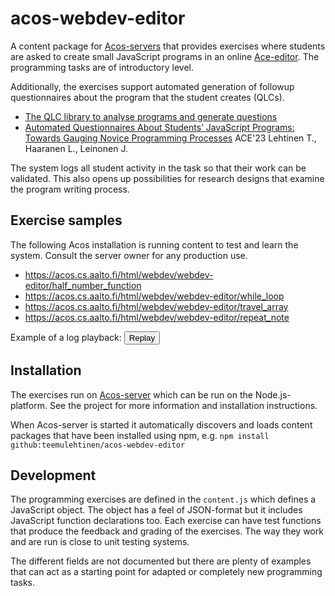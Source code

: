 # acos-webdev-editor

A content package for [Acos-servers](https://github.com/acos-server/acos-server)
that provides exercises where students are asked to create small JavaScript
programs in an online [Ace-editor](https://ace.c9.io/). The programming tasks
are of introductory level.

Additionally, the exercises support automated generation of followup
questionnaires about the program that the student creates (QLCs).
* [The QLC library to analyse programs and generate questions](https://github.com/teemulehtinen/qlcjs)
* [Automated Questionnaires About Students’ JavaScript Programs: Towards Gauging Novice Programming Processes](https://doi.org/10.1145/3576123.3576129) ACE'23 Lehtinen T., Haaranen L., Leinonen J.

The system logs all student activity in the task so that their work can be
validated. This also opens up possibilities for research designs that examine
the program writing process.

## Exercise samples

The following Acos installation is running content to test and learn the
system. Consult the server owner for any production use.
* https://acos.cs.aalto.fi/html/webdev/webdev-editor/half_number_function
* https://acos.cs.aalto.fi/html/webdev/webdev-editor/while_loop
* https://acos.cs.aalto.fi/html/webdev/webdev-editor/travel_array
* https://acos.cs.aalto.fi/html/webdev/webdev-editor/repeat_note

<form method="post" action="https://acos.cs.aalto.fi/html/webdev/webdev-editor/replay" target="_blank">
<input type="hidden" name="key" value="while_loop">
<input type="hidden" name="pseudouid" value="1">
<input type="hidden" name="log" value="%5B%7B%22type%22%3A%20%22mouseClick%22%2C%20%22x%22%3A%20165%2C%20%22y%22%3A%2090%2C%20%22target%22%3A%20%22div%22%2C%20%22time%22%3A%200%2C%20%22start_session%22%3A%200%7D%2C%20%7B%22type%22%3A%20%22editor-change%22%2C%20%22start%22%3A%20%7B%22row%22%3A%200%2C%20%22column%22%3A%200%7D%2C%20%22end%22%3A%20%7B%22row%22%3A%200%2C%20%22column%22%3A%201%7D%2C%20%22lines%22%3A%20%5B%22l%22%5D%2C%20%22action%22%3A%20%22insert%22%2C%20%22time%22%3A%2028564%7D%2C%20%7B%22type%22%3A%20%22editor-change%22%2C%20%22start%22%3A%20%7B%22row%22%3A%200%2C%20%22column%22%3A%201%7D%2C%20%22end%22%3A%20%7B%22row%22%3A%200%2C%20%22column%22%3A%202%7D%2C%20%22lines%22%3A%20%5B%22e%22%5D%2C%20%22action%22%3A%20%22insert%22%2C%20%22time%22%3A%2028624%7D%2C%20%7B%22type%22%3A%20%22editor-change%22%2C%20%22start%22%3A%20%7B%22row%22%3A%200%2C%20%22column%22%3A%202%7D%2C%20%22end%22%3A%20%7B%22row%22%3A%200%2C%20%22column%22%3A%203%7D%2C%20%22lines%22%3A%20%5B%22t%22%5D%2C%20%22action%22%3A%20%22insert%22%2C%20%22time%22%3A%2028684%7D%2C%20%7B%22type%22%3A%20%22editor-change%22%2C%20%22start%22%3A%20%7B%22row%22%3A%200%2C%20%22column%22%3A%203%7D%2C%20%22end%22%3A%20%7B%22row%22%3A%200%2C%20%22column%22%3A%204%7D%2C%20%22lines%22%3A%20%5B%22%20%22%5D%2C%20%22action%22%3A%20%22insert%22%2C%20%22time%22%3A%2028773%7D%2C%20%7B%22type%22%3A%20%22editor-change%22%2C%20%22start%22%3A%20%7B%22row%22%3A%200%2C%20%22column%22%3A%204%7D%2C%20%22end%22%3A%20%7B%22row%22%3A%200%2C%20%22column%22%3A%205%7D%2C%20%22lines%22%3A%20%5B%22s%22%5D%2C%20%22action%22%3A%20%22insert%22%2C%20%22time%22%3A%2028939%7D%2C%20%7B%22type%22%3A%20%22editor-change%22%2C%20%22start%22%3A%20%7B%22row%22%3A%200%2C%20%22column%22%3A%205%7D%2C%20%22end%22%3A%20%7B%22row%22%3A%200%2C%20%22column%22%3A%206%7D%2C%20%22lines%22%3A%20%5B%22t%22%5D%2C%20%22action%22%3A%20%22insert%22%2C%20%22time%22%3A%2029028%7D%2C%20%7B%22type%22%3A%20%22editor-change%22%2C%20%22start%22%3A%20%7B%22row%22%3A%200%2C%20%22column%22%3A%206%7D%2C%20%22end%22%3A%20%7B%22row%22%3A%200%2C%20%22column%22%3A%207%7D%2C%20%22lines%22%3A%20%5B%22e%22%5D%2C%20%22action%22%3A%20%22insert%22%2C%20%22time%22%3A%2029118%7D%2C%20%7B%22type%22%3A%20%22editor-change%22%2C%20%22start%22%3A%20%7B%22row%22%3A%200%2C%20%22column%22%3A%207%7D%2C%20%22end%22%3A%20%7B%22row%22%3A%200%2C%20%22column%22%3A%208%7D%2C%20%22lines%22%3A%20%5B%22p%22%5D%2C%20%22action%22%3A%20%22insert%22%2C%20%22time%22%3A%2029223%7D%2C%20%7B%22type%22%3A%20%22editor-change%22%2C%20%22start%22%3A%20%7B%22row%22%3A%200%2C%20%22column%22%3A%208%7D%2C%20%22end%22%3A%20%7B%22row%22%3A%200%2C%20%22column%22%3A%209%7D%2C%20%22lines%22%3A%20%5B%22p%22%5D%2C%20%22action%22%3A%20%22insert%22%2C%20%22time%22%3A%2029328%7D%2C%20%7B%22type%22%3A%20%22editor-change%22%2C%20%22start%22%3A%20%7B%22row%22%3A%200%2C%20%22column%22%3A%209%7D%2C%20%22end%22%3A%20%7B%22row%22%3A%200%2C%20%22column%22%3A%2010%7D%2C%20%22lines%22%3A%20%5B%22e%22%5D%2C%20%22action%22%3A%20%22insert%22%2C%20%22time%22%3A%2029419%7D%2C%20%7B%22type%22%3A%20%22editor-change%22%2C%20%22start%22%3A%20%7B%22row%22%3A%200%2C%20%22column%22%3A%2010%7D%2C%20%22end%22%3A%20%7B%22row%22%3A%200%2C%20%22column%22%3A%2011%7D%2C%20%22lines%22%3A%20%5B%22r%22%5D%2C%20%22action%22%3A%20%22insert%22%2C%20%22time%22%3A%2029479%7D%2C%20%7B%22type%22%3A%20%22editor-change%22%2C%20%22start%22%3A%20%7B%22row%22%3A%200%2C%20%22column%22%3A%2011%7D%2C%20%22end%22%3A%20%7B%22row%22%3A%200%2C%20%22column%22%3A%2012%7D%2C%20%22lines%22%3A%20%5B%22%20%22%5D%2C%20%22action%22%3A%20%22insert%22%2C%20%22time%22%3A%2029583%7D%2C%20%7B%22type%22%3A%20%22editor-change%22%2C%20%22start%22%3A%20%7B%22row%22%3A%200%2C%20%22column%22%3A%2012%7D%2C%20%22end%22%3A%20%7B%22row%22%3A%200%2C%20%22column%22%3A%2013%7D%2C%20%22lines%22%3A%20%5B%22%3D%22%5D%2C%20%22action%22%3A%20%22insert%22%2C%20%22time%22%3A%2029705%7D%2C%20%7B%22type%22%3A%20%22editor-change%22%2C%20%22start%22%3A%20%7B%22row%22%3A%200%2C%20%22column%22%3A%2013%7D%2C%20%22end%22%3A%20%7B%22row%22%3A%200%2C%20%22column%22%3A%2014%7D%2C%20%22lines%22%3A%20%5B%22%20%22%5D%2C%20%22action%22%3A%20%22insert%22%2C%20%22time%22%3A%2029778%7D%2C%20%7B%22type%22%3A%20%22editor-change%22%2C%20%22start%22%3A%20%7B%22row%22%3A%200%2C%20%22column%22%3A%2014%7D%2C%20%22end%22%3A%20%7B%22row%22%3A%200%2C%20%22column%22%3A%2015%7D%2C%20%22lines%22%3A%20%5B%220%22%5D%2C%20%22action%22%3A%20%22insert%22%2C%20%22time%22%3A%2031248%7D%2C%20%7B%22type%22%3A%20%22editor-change%22%2C%20%22start%22%3A%20%7B%22row%22%3A%200%2C%20%22column%22%3A%2015%7D%2C%20%22end%22%3A%20%7B%22row%22%3A%200%2C%20%22column%22%3A%2016%7D%2C%20%22lines%22%3A%20%5B%22%3B%22%5D%2C%20%22action%22%3A%20%22insert%22%2C%20%22time%22%3A%2031998%7D%2C%20%7B%22type%22%3A%20%22editor-change%22%2C%20%22start%22%3A%20%7B%22row%22%3A%200%2C%20%22column%22%3A%2016%7D%2C%20%22end%22%3A%20%7B%22row%22%3A%201%2C%20%22column%22%3A%200%7D%2C%20%22lines%22%3A%20%5B%22%22%2C%20%22%22%5D%2C%20%22action%22%3A%20%22insert%22%2C%20%22time%22%3A%2032765%7D%2C%20%7B%22type%22%3A%20%22editor-change%22%2C%20%22start%22%3A%20%7B%22row%22%3A%201%2C%20%22column%22%3A%200%7D%2C%20%22end%22%3A%20%7B%22row%22%3A%202%2C%20%22column%22%3A%200%7D%2C%20%22lines%22%3A%20%5B%22%22%2C%20%22%22%5D%2C%20%22action%22%3A%20%22insert%22%2C%20%22time%22%3A%2032884%7D%2C%20%7B%22type%22%3A%20%22editor-change%22%2C%20%22start%22%3A%20%7B%22row%22%3A%202%2C%20%22column%22%3A%200%7D%2C%20%22end%22%3A%20%7B%22row%22%3A%202%2C%20%22column%22%3A%201%7D%2C%20%22lines%22%3A%20%5B%22w%22%5D%2C%20%22action%22%3A%20%22insert%22%2C%20%22time%22%3A%2034114%7D%2C%20%7B%22type%22%3A%20%22editor-change%22%2C%20%22start%22%3A%20%7B%22row%22%3A%202%2C%20%22column%22%3A%201%7D%2C%20%22end%22%3A%20%7B%22row%22%3A%202%2C%20%22column%22%3A%202%7D%2C%20%22lines%22%3A%20%5B%22h%22%5D%2C%20%22action%22%3A%20%22insert%22%2C%20%22time%22%3A%2034234%7D%2C%20%7B%22type%22%3A%20%22editor-change%22%2C%20%22start%22%3A%20%7B%22row%22%3A%202%2C%20%22column%22%3A%202%7D%2C%20%22end%22%3A%20%7B%22row%22%3A%202%2C%20%22column%22%3A%203%7D%2C%20%22lines%22%3A%20%5B%22i%22%5D%2C%20%22action%22%3A%20%22insert%22%2C%20%22time%22%3A%2034338%7D%2C%20%7B%22type%22%3A%20%22editor-change%22%2C%20%22start%22%3A%20%7B%22row%22%3A%202%2C%20%22column%22%3A%203%7D%2C%20%22end%22%3A%20%7B%22row%22%3A%202%2C%20%22column%22%3A%204%7D%2C%20%22lines%22%3A%20%5B%22l%22%5D%2C%20%22action%22%3A%20%22insert%22%2C%20%22time%22%3A%2034534%7D%2C%20%7B%22type%22%3A%20%22editor-change%22%2C%20%22start%22%3A%20%7B%22row%22%3A%202%2C%20%22column%22%3A%204%7D%2C%20%22end%22%3A%20%7B%22row%22%3A%202%2C%20%22column%22%3A%205%7D%2C%20%22lines%22%3A%20%5B%22e%22%5D%2C%20%22action%22%3A%20%22insert%22%2C%20%22time%22%3A%2034623%7D%2C%20%7B%22type%22%3A%20%22editor-change%22%2C%20%22start%22%3A%20%7B%22row%22%3A%202%2C%20%22column%22%3A%205%7D%2C%20%22end%22%3A%20%7B%22row%22%3A%202%2C%20%22column%22%3A%206%7D%2C%20%22lines%22%3A%20%5B%22%20%22%5D%2C%20%22action%22%3A%20%22insert%22%2C%20%22time%22%3A%2035283%7D%2C%20%7B%22type%22%3A%20%22editor-change%22%2C%20%22start%22%3A%20%7B%22row%22%3A%202%2C%20%22column%22%3A%206%7D%2C%20%22end%22%3A%20%7B%22row%22%3A%202%2C%20%22column%22%3A%208%7D%2C%20%22lines%22%3A%20%5B%22%28%29%22%5D%2C%20%22action%22%3A%20%22insert%22%2C%20%22time%22%3A%2035494%7D%2C%20%7B%22type%22%3A%20%22editor-change%22%2C%20%22start%22%3A%20%7B%22row%22%3A%202%2C%20%22column%22%3A%207%7D%2C%20%22end%22%3A%20%7B%22row%22%3A%202%2C%20%22column%22%3A%208%7D%2C%20%22lines%22%3A%20%5B%22s%22%5D%2C%20%22action%22%3A%20%22insert%22%2C%20%22time%22%3A%2036109%7D%2C%20%7B%22type%22%3A%20%22editor-change%22%2C%20%22start%22%3A%20%7B%22row%22%3A%202%2C%20%22column%22%3A%208%7D%2C%20%22end%22%3A%20%7B%22row%22%3A%202%2C%20%22column%22%3A%209%7D%2C%20%22lines%22%3A%20%5B%22t%22%5D%2C%20%22action%22%3A%20%22insert%22%2C%20%22time%22%3A%2036276%7D%2C%20%7B%22type%22%3A%20%22editor-change%22%2C%20%22start%22%3A%20%7B%22row%22%3A%202%2C%20%22column%22%3A%209%7D%2C%20%22end%22%3A%20%7B%22row%22%3A%202%2C%20%22column%22%3A%2010%7D%2C%20%22lines%22%3A%20%5B%22e%22%5D%2C%20%22action%22%3A%20%22insert%22%2C%20%22time%22%3A%2036348%7D%2C%20%7B%22type%22%3A%20%22editor-change%22%2C%20%22start%22%3A%20%7B%22row%22%3A%202%2C%20%22column%22%3A%2010%7D%2C%20%22end%22%3A%20%7B%22row%22%3A%202%2C%20%22column%22%3A%2011%7D%2C%20%22lines%22%3A%20%5B%22p%22%5D%2C%20%22action%22%3A%20%22insert%22%2C%20%22time%22%3A%2036425%7D%2C%20%7B%22type%22%3A%20%22editor-change%22%2C%20%22start%22%3A%20%7B%22row%22%3A%202%2C%20%22column%22%3A%2011%7D%2C%20%22end%22%3A%20%7B%22row%22%3A%202%2C%20%22column%22%3A%2012%7D%2C%20%22lines%22%3A%20%5B%22p%22%5D%2C%20%22action%22%3A%20%22insert%22%2C%20%22time%22%3A%2036530%7D%2C%20%7B%22type%22%3A%20%22editor-change%22%2C%20%22start%22%3A%20%7B%22row%22%3A%202%2C%20%22column%22%3A%2012%7D%2C%20%22end%22%3A%20%7B%22row%22%3A%202%2C%20%22column%22%3A%2013%7D%2C%20%22lines%22%3A%20%5B%22e%22%5D%2C%20%22action%22%3A%20%22insert%22%2C%20%22time%22%3A%2036634%7D%2C%20%7B%22type%22%3A%20%22editor-change%22%2C%20%22start%22%3A%20%7B%22row%22%3A%202%2C%20%22column%22%3A%2013%7D%2C%20%22end%22%3A%20%7B%22row%22%3A%202%2C%20%22column%22%3A%2014%7D%2C%20%22lines%22%3A%20%5B%22r%22%5D%2C%20%22action%22%3A%20%22insert%22%2C%20%22time%22%3A%2036648%7D%2C%20%7B%22type%22%3A%20%22editor-change%22%2C%20%22start%22%3A%20%7B%22row%22%3A%202%2C%20%22column%22%3A%2014%7D%2C%20%22end%22%3A%20%7B%22row%22%3A%202%2C%20%22column%22%3A%2015%7D%2C%20%22lines%22%3A%20%5B%22%20%22%5D%2C%20%22action%22%3A%20%22insert%22%2C%20%22time%22%3A%2037609%7D%2C%20%7B%22type%22%3A%20%22editor-change%22%2C%20%22start%22%3A%20%7B%22row%22%3A%202%2C%20%22column%22%3A%2015%7D%2C%20%22end%22%3A%20%7B%22row%22%3A%202%2C%20%22column%22%3A%2016%7D%2C%20%22lines%22%3A%20%5B%22%3C%22%5D%2C%20%22action%22%3A%20%22insert%22%2C%20%22time%22%3A%2038358%7D%2C%20%7B%22type%22%3A%20%22mouseClick%22%2C%20%22x%22%3A%20213%2C%20%22y%22%3A%2054%2C%20%22target%22%3A%20%22div%22%2C%20%22time%22%3A%2045617%7D%2C%20%7B%22type%22%3A%20%22editor-change%22%2C%20%22start%22%3A%20%7B%22row%22%3A%200%2C%20%22column%22%3A%2014%7D%2C%20%22end%22%3A%20%7B%22row%22%3A%200%2C%20%22column%22%3A%2015%7D%2C%20%22lines%22%3A%20%5B%220%22%5D%2C%20%22action%22%3A%20%22remove%22%2C%20%22time%22%3A%2046144%7D%2C%20%7B%22type%22%3A%20%22editor-change%22%2C%20%22start%22%3A%20%7B%22row%22%3A%200%2C%20%22column%22%3A%2014%7D%2C%20%22end%22%3A%20%7B%22row%22%3A%200%2C%20%22column%22%3A%2015%7D%2C%20%22lines%22%3A%20%5B%225%22%5D%2C%20%22action%22%3A%20%22insert%22%2C%20%22time%22%3A%2046219%7D%2C%20%7B%22type%22%3A%20%22mouseClick%22%2C%20%22x%22%3A%20227%2C%20%22y%22%3A%20102%2C%20%22target%22%3A%20%22div%22%2C%20%22time%22%3A%2047672%7D%2C%20%7B%22type%22%3A%20%22editor-change%22%2C%20%22start%22%3A%20%7B%22row%22%3A%202%2C%20%22column%22%3A%2015%7D%2C%20%22end%22%3A%20%7B%22row%22%3A%202%2C%20%22column%22%3A%2016%7D%2C%20%22lines%22%3A%20%5B%22%3C%22%5D%2C%20%22action%22%3A%20%22remove%22%2C%20%22time%22%3A%2048333%7D%2C%20%7B%22type%22%3A%20%22editor-change%22%2C%20%22start%22%3A%20%7B%22row%22%3A%202%2C%20%22column%22%3A%2015%7D%2C%20%22end%22%3A%20%7B%22row%22%3A%202%2C%20%22column%22%3A%2016%7D%2C%20%22lines%22%3A%20%5B%22%3E%22%5D%2C%20%22action%22%3A%20%22insert%22%2C%20%22time%22%3A%2048724%7D%2C%20%7B%22type%22%3A%20%22editor-change%22%2C%20%22start%22%3A%20%7B%22row%22%3A%202%2C%20%22column%22%3A%2016%7D%2C%20%22end%22%3A%20%7B%22row%22%3A%202%2C%20%22column%22%3A%2017%7D%2C%20%22lines%22%3A%20%5B%22%3D%22%5D%2C%20%22action%22%3A%20%22insert%22%2C%20%22time%22%3A%2051243%7D%2C%20%7B%22type%22%3A%20%22editor-change%22%2C%20%22start%22%3A%20%7B%22row%22%3A%202%2C%20%22column%22%3A%2017%7D%2C%20%22end%22%3A%20%7B%22row%22%3A%202%2C%20%22column%22%3A%2018%7D%2C%20%22lines%22%3A%20%5B%22%20%22%5D%2C%20%22action%22%3A%20%22insert%22%2C%20%22time%22%3A%2056853%7D%2C%20%7B%22type%22%3A%20%22editor-change%22%2C%20%22start%22%3A%20%7B%22row%22%3A%202%2C%20%22column%22%3A%2018%7D%2C%20%22end%22%3A%20%7B%22row%22%3A%202%2C%20%22column%22%3A%2019%7D%2C%20%22lines%22%3A%20%5B%220%22%5D%2C%20%22action%22%3A%20%22insert%22%2C%20%22time%22%3A%2057439%7D%2C%20%7B%22type%22%3A%20%22editor-change%22%2C%20%22start%22%3A%20%7B%22row%22%3A%202%2C%20%22column%22%3A%2020%7D%2C%20%22end%22%3A%20%7B%22row%22%3A%203%2C%20%22column%22%3A%200%7D%2C%20%22lines%22%3A%20%5B%22%22%2C%20%22%22%5D%2C%20%22action%22%3A%20%22insert%22%2C%20%22time%22%3A%2065508%7D%2C%20%7B%22type%22%3A%20%22editor-change%22%2C%20%22start%22%3A%20%7B%22row%22%3A%203%2C%20%22column%22%3A%200%7D%2C%20%22end%22%3A%20%7B%22row%22%3A%203%2C%20%22column%22%3A%201%7D%2C%20%22lines%22%3A%20%5B%22%7B%22%5D%2C%20%22action%22%3A%20%22insert%22%2C%20%22time%22%3A%2065988%7D%2C%20%7B%22type%22%3A%20%22editor-change%22%2C%20%22start%22%3A%20%7B%22row%22%3A%203%2C%20%22column%22%3A%200%7D%2C%20%22end%22%3A%20%7B%22row%22%3A%203%2C%20%22column%22%3A%201%7D%2C%20%22lines%22%3A%20%5B%22%7B%22%5D%2C%20%22action%22%3A%20%22remove%22%2C%20%22time%22%3A%2066846%7D%2C%20%7B%22type%22%3A%20%22editor-change%22%2C%20%22start%22%3A%20%7B%22row%22%3A%202%2C%20%22column%22%3A%2020%7D%2C%20%22end%22%3A%20%7B%22row%22%3A%203%2C%20%22column%22%3A%200%7D%2C%20%22lines%22%3A%20%5B%22%22%2C%20%22%22%5D%2C%20%22action%22%3A%20%22remove%22%2C%20%22time%22%3A%2069321%7D%2C%20%7B%22type%22%3A%20%22editor-change%22%2C%20%22start%22%3A%20%7B%22row%22%3A%202%2C%20%22column%22%3A%2020%7D%2C%20%22end%22%3A%20%7B%22row%22%3A%202%2C%20%22column%22%3A%2021%7D%2C%20%22lines%22%3A%20%5B%22%20%22%5D%2C%20%22action%22%3A%20%22insert%22%2C%20%22time%22%3A%2069875%7D%2C%20%7B%22type%22%3A%20%22editor-change%22%2C%20%22start%22%3A%20%7B%22row%22%3A%202%2C%20%22column%22%3A%2021%7D%2C%20%22end%22%3A%20%7B%22row%22%3A%202%2C%20%22column%22%3A%2022%7D%2C%20%22lines%22%3A%20%5B%22%7B%22%5D%2C%20%22action%22%3A%20%22insert%22%2C%20%22time%22%3A%2070233%7D%2C%20%7B%22type%22%3A%20%22editor-change%22%2C%20%22start%22%3A%20%7B%22row%22%3A%202%2C%20%22column%22%3A%2022%7D%2C%20%22end%22%3A%20%7B%22row%22%3A%204%2C%20%22column%22%3A%201%7D%2C%20%22lines%22%3A%20%5B%22%22%2C%20%22%20%20%20%20%22%2C%20%22%7D%22%5D%2C%20%22action%22%3A%20%22insert%22%2C%20%22time%22%3A%2070458%7D%2C%20%7B%22type%22%3A%20%22editor-change%22%2C%20%22start%22%3A%20%7B%22row%22%3A%203%2C%20%22column%22%3A%204%7D%2C%20%22end%22%3A%20%7B%22row%22%3A%203%2C%20%22column%22%3A%205%7D%2C%20%22lines%22%3A%20%5B%22c%22%5D%2C%20%22action%22%3A%20%22insert%22%2C%20%22time%22%3A%2075918%7D%2C%20%7B%22type%22%3A%20%22editor-change%22%2C%20%22start%22%3A%20%7B%22row%22%3A%203%2C%20%22column%22%3A%205%7D%2C%20%22end%22%3A%20%7B%22row%22%3A%203%2C%20%22column%22%3A%206%7D%2C%20%22lines%22%3A%20%5B%22o%22%5D%2C%20%22action%22%3A%20%22insert%22%2C%20%22time%22%3A%2076053%7D%2C%20%7B%22type%22%3A%20%22editor-change%22%2C%20%22start%22%3A%20%7B%22row%22%3A%203%2C%20%22column%22%3A%206%7D%2C%20%22end%22%3A%20%7B%22row%22%3A%203%2C%20%22column%22%3A%207%7D%2C%20%22lines%22%3A%20%5B%22n%22%5D%2C%20%22action%22%3A%20%22insert%22%2C%20%22time%22%3A%2076128%7D%2C%20%7B%22type%22%3A%20%22editor-change%22%2C%20%22start%22%3A%20%7B%22row%22%3A%203%2C%20%22column%22%3A%207%7D%2C%20%22end%22%3A%20%7B%22row%22%3A%203%2C%20%22column%22%3A%208%7D%2C%20%22lines%22%3A%20%5B%22s%22%5D%2C%20%22action%22%3A%20%22insert%22%2C%20%22time%22%3A%2076278%7D%2C%20%7B%22type%22%3A%20%22editor-change%22%2C%20%22start%22%3A%20%7B%22row%22%3A%203%2C%20%22column%22%3A%208%7D%2C%20%22end%22%3A%20%7B%22row%22%3A%203%2C%20%22column%22%3A%209%7D%2C%20%22lines%22%3A%20%5B%22o%22%5D%2C%20%22action%22%3A%20%22insert%22%2C%20%22time%22%3A%2076353%7D%2C%20%7B%22type%22%3A%20%22editor-change%22%2C%20%22start%22%3A%20%7B%22row%22%3A%203%2C%20%22column%22%3A%209%7D%2C%20%22end%22%3A%20%7B%22row%22%3A%203%2C%20%22column%22%3A%2010%7D%2C%20%22lines%22%3A%20%5B%22l%22%5D%2C%20%22action%22%3A%20%22insert%22%2C%20%22time%22%3A%2076503%7D%2C%20%7B%22type%22%3A%20%22editor-change%22%2C%20%22start%22%3A%20%7B%22row%22%3A%203%2C%20%22column%22%3A%2010%7D%2C%20%22end%22%3A%20%7B%22row%22%3A%203%2C%20%22column%22%3A%2011%7D%2C%20%22lines%22%3A%20%5B%22e%22%5D%2C%20%22action%22%3A%20%22insert%22%2C%20%22time%22%3A%2076608%7D%2C%20%7B%22type%22%3A%20%22editor-change%22%2C%20%22start%22%3A%20%7B%22row%22%3A%203%2C%20%22column%22%3A%2011%7D%2C%20%22end%22%3A%20%7B%22row%22%3A%203%2C%20%22column%22%3A%2012%7D%2C%20%22lines%22%3A%20%5B%22.%22%5D%2C%20%22action%22%3A%20%22insert%22%2C%20%22time%22%3A%2077463%7D%2C%20%7B%22type%22%3A%20%22editor-change%22%2C%20%22start%22%3A%20%7B%22row%22%3A%203%2C%20%22column%22%3A%2012%7D%2C%20%22end%22%3A%20%7B%22row%22%3A%203%2C%20%22column%22%3A%2013%7D%2C%20%22lines%22%3A%20%5B%22l%22%5D%2C%20%22action%22%3A%20%22insert%22%2C%20%22time%22%3A%2077673%7D%2C%20%7B%22type%22%3A%20%22editor-change%22%2C%20%22start%22%3A%20%7B%22row%22%3A%203%2C%20%22column%22%3A%2013%7D%2C%20%22end%22%3A%20%7B%22row%22%3A%203%2C%20%22column%22%3A%2014%7D%2C%20%22lines%22%3A%20%5B%22o%22%5D%2C%20%22action%22%3A%20%22insert%22%2C%20%22time%22%3A%2077793%7D%2C%20%7B%22type%22%3A%20%22editor-change%22%2C%20%22start%22%3A%20%7B%22row%22%3A%203%2C%20%22column%22%3A%2014%7D%2C%20%22end%22%3A%20%7B%22row%22%3A%203%2C%20%22column%22%3A%2015%7D%2C%20%22lines%22%3A%20%5B%22g%22%5D%2C%20%22action%22%3A%20%22insert%22%2C%20%22time%22%3A%2077883%7D%2C%20%7B%22type%22%3A%20%22editor-change%22%2C%20%22start%22%3A%20%7B%22row%22%3A%203%2C%20%22column%22%3A%2015%7D%2C%20%22end%22%3A%20%7B%22row%22%3A%203%2C%20%22column%22%3A%2017%7D%2C%20%22lines%22%3A%20%5B%22%28%29%22%5D%2C%20%22action%22%3A%20%22insert%22%2C%20%22time%22%3A%2081303%7D%2C%20%7B%22type%22%3A%20%22editor-change%22%2C%20%22start%22%3A%20%7B%22row%22%3A%203%2C%20%22column%22%3A%2016%7D%2C%20%22end%22%3A%20%7B%22row%22%3A%203%2C%20%22column%22%3A%2017%7D%2C%20%22lines%22%3A%20%5B%22s%22%5D%2C%20%22action%22%3A%20%22insert%22%2C%20%22time%22%3A%2081813%7D%2C%20%7B%22type%22%3A%20%22editor-change%22%2C%20%22start%22%3A%20%7B%22row%22%3A%203%2C%20%22column%22%3A%2017%7D%2C%20%22end%22%3A%20%7B%22row%22%3A%203%2C%20%22column%22%3A%2018%7D%2C%20%22lines%22%3A%20%5B%22t%22%5D%2C%20%22action%22%3A%20%22insert%22%2C%20%22time%22%3A%2081978%7D%2C%20%7B%22type%22%3A%20%22editor-change%22%2C%20%22start%22%3A%20%7B%22row%22%3A%203%2C%20%22column%22%3A%2018%7D%2C%20%22end%22%3A%20%7B%22row%22%3A%203%2C%20%22column%22%3A%2019%7D%2C%20%22lines%22%3A%20%5B%22e%22%5D%2C%20%22action%22%3A%20%22insert%22%2C%20%22time%22%3A%2082068%7D%2C%20%7B%22type%22%3A%20%22editor-change%22%2C%20%22start%22%3A%20%7B%22row%22%3A%203%2C%20%22column%22%3A%2019%7D%2C%20%22end%22%3A%20%7B%22row%22%3A%203%2C%20%22column%22%3A%2020%7D%2C%20%22lines%22%3A%20%5B%22p%22%5D%2C%20%22action%22%3A%20%22insert%22%2C%20%22time%22%3A%2082158%7D%2C%20%7B%22type%22%3A%20%22editor-change%22%2C%20%22start%22%3A%20%7B%22row%22%3A%203%2C%20%22column%22%3A%2020%7D%2C%20%22end%22%3A%20%7B%22row%22%3A%203%2C%20%22column%22%3A%2021%7D%2C%20%22lines%22%3A%20%5B%22p%22%5D%2C%20%22action%22%3A%20%22insert%22%2C%20%22time%22%3A%2082278%7D%2C%20%7B%22type%22%3A%20%22editor-change%22%2C%20%22start%22%3A%20%7B%22row%22%3A%203%2C%20%22column%22%3A%2021%7D%2C%20%22end%22%3A%20%7B%22row%22%3A%203%2C%20%22column%22%3A%2022%7D%2C%20%22lines%22%3A%20%5B%22e%22%5D%2C%20%22action%22%3A%20%22insert%22%2C%20%22time%22%3A%2082368%7D%2C%20%7B%22type%22%3A%20%22editor-change%22%2C%20%22start%22%3A%20%7B%22row%22%3A%203%2C%20%22column%22%3A%2022%7D%2C%20%22end%22%3A%20%7B%22row%22%3A%203%2C%20%22column%22%3A%2023%7D%2C%20%22lines%22%3A%20%5B%22r%22%5D%2C%20%22action%22%3A%20%22insert%22%2C%20%22time%22%3A%2082428%7D%2C%20%7B%22type%22%3A%20%22editor-change%22%2C%20%22start%22%3A%20%7B%22row%22%3A%203%2C%20%22column%22%3A%2024%7D%2C%20%22end%22%3A%20%7B%22row%22%3A%203%2C%20%22column%22%3A%2025%7D%2C%20%22lines%22%3A%20%5B%22%3B%22%5D%2C%20%22action%22%3A%20%22insert%22%2C%20%22time%22%3A%2083553%7D%2C%20%7B%22type%22%3A%20%22editor-change%22%2C%20%22start%22%3A%20%7B%22row%22%3A%203%2C%20%22column%22%3A%2025%7D%2C%20%22end%22%3A%20%7B%22row%22%3A%204%2C%20%22column%22%3A%200%7D%2C%20%22lines%22%3A%20%5B%22%22%2C%20%22%22%5D%2C%20%22action%22%3A%20%22insert%22%2C%20%22time%22%3A%2083703%7D%2C%20%7B%22type%22%3A%20%22editor-change%22%2C%20%22start%22%3A%20%7B%22row%22%3A%204%2C%20%22column%22%3A%200%7D%2C%20%22end%22%3A%20%7B%22row%22%3A%204%2C%20%22column%22%3A%204%7D%2C%20%22lines%22%3A%20%5B%22%20%20%20%20%22%5D%2C%20%22action%22%3A%20%22insert%22%2C%20%22time%22%3A%2083703%7D%2C%20%7B%22type%22%3A%20%22editor-change%22%2C%20%22start%22%3A%20%7B%22row%22%3A%204%2C%20%22column%22%3A%204%7D%2C%20%22end%22%3A%20%7B%22row%22%3A%204%2C%20%22column%22%3A%205%7D%2C%20%22lines%22%3A%20%5B%22s%22%5D%2C%20%22action%22%3A%20%22insert%22%2C%20%22time%22%3A%2084153%7D%2C%20%7B%22type%22%3A%20%22editor-change%22%2C%20%22start%22%3A%20%7B%22row%22%3A%204%2C%20%22column%22%3A%205%7D%2C%20%22end%22%3A%20%7B%22row%22%3A%204%2C%20%22column%22%3A%206%7D%2C%20%22lines%22%3A%20%5B%22t%22%5D%2C%20%22action%22%3A%20%22insert%22%2C%20%22time%22%3A%2084276%7D%2C%20%7B%22type%22%3A%20%22editor-change%22%2C%20%22start%22%3A%20%7B%22row%22%3A%204%2C%20%22column%22%3A%206%7D%2C%20%22end%22%3A%20%7B%22row%22%3A%204%2C%20%22column%22%3A%207%7D%2C%20%22lines%22%3A%20%5B%22e%22%5D%2C%20%22action%22%3A%20%22insert%22%2C%20%22time%22%3A%2084363%7D%2C%20%7B%22type%22%3A%20%22editor-change%22%2C%20%22start%22%3A%20%7B%22row%22%3A%204%2C%20%22column%22%3A%207%7D%2C%20%22end%22%3A%20%7B%22row%22%3A%204%2C%20%22column%22%3A%208%7D%2C%20%22lines%22%3A%20%5B%22p%22%5D%2C%20%22action%22%3A%20%22insert%22%2C%20%22time%22%3A%2084438%7D%2C%20%7B%22type%22%3A%20%22editor-change%22%2C%20%22start%22%3A%20%7B%22row%22%3A%204%2C%20%22column%22%3A%208%7D%2C%20%22end%22%3A%20%7B%22row%22%3A%204%2C%20%22column%22%3A%209%7D%2C%20%22lines%22%3A%20%5B%22p%22%5D%2C%20%22action%22%3A%20%22insert%22%2C%20%22time%22%3A%2084576%7D%2C%20%7B%22type%22%3A%20%22editor-change%22%2C%20%22start%22%3A%20%7B%22row%22%3A%204%2C%20%22column%22%3A%209%7D%2C%20%22end%22%3A%20%7B%22row%22%3A%204%2C%20%22column%22%3A%2010%7D%2C%20%22lines%22%3A%20%5B%22e%22%5D%2C%20%22action%22%3A%20%22insert%22%2C%20%22time%22%3A%2084648%7D%2C%20%7B%22type%22%3A%20%22editor-change%22%2C%20%22start%22%3A%20%7B%22row%22%3A%204%2C%20%22column%22%3A%2010%7D%2C%20%22end%22%3A%20%7B%22row%22%3A%204%2C%20%22column%22%3A%2011%7D%2C%20%22lines%22%3A%20%5B%22r%22%5D%2C%20%22action%22%3A%20%22insert%22%2C%20%22time%22%3A%2084708%7D%2C%20%7B%22type%22%3A%20%22editor-change%22%2C%20%22start%22%3A%20%7B%22row%22%3A%204%2C%20%22column%22%3A%2011%7D%2C%20%22end%22%3A%20%7B%22row%22%3A%204%2C%20%22column%22%3A%2012%7D%2C%20%22lines%22%3A%20%5B%22%20%22%5D%2C%20%22action%22%3A%20%22insert%22%2C%20%22time%22%3A%2085668%7D%2C%20%7B%22type%22%3A%20%22editor-change%22%2C%20%22start%22%3A%20%7B%22row%22%3A%204%2C%20%22column%22%3A%2012%7D%2C%20%22end%22%3A%20%7B%22row%22%3A%204%2C%20%22column%22%3A%2013%7D%2C%20%22lines%22%3A%20%5B%22s%22%5D%2C%20%22action%22%3A%20%22insert%22%2C%20%22time%22%3A%2088788%7D%2C%20%7B%22type%22%3A%20%22editor-change%22%2C%20%22start%22%3A%20%7B%22row%22%3A%204%2C%20%22column%22%3A%2013%7D%2C%20%22end%22%3A%20%7B%22row%22%3A%204%2C%20%22column%22%3A%2014%7D%2C%20%22lines%22%3A%20%5B%22t%22%5D%2C%20%22action%22%3A%20%22insert%22%2C%20%22time%22%3A%2088848%7D%2C%20%7B%22type%22%3A%20%22editor-change%22%2C%20%22start%22%3A%20%7B%22row%22%3A%204%2C%20%22column%22%3A%2014%7D%2C%20%22end%22%3A%20%7B%22row%22%3A%204%2C%20%22column%22%3A%2015%7D%2C%20%22lines%22%3A%20%5B%22e%22%5D%2C%20%22action%22%3A%20%22insert%22%2C%20%22time%22%3A%2088937%7D%2C%20%7B%22type%22%3A%20%22editor-change%22%2C%20%22start%22%3A%20%7B%22row%22%3A%204%2C%20%22column%22%3A%2015%7D%2C%20%22end%22%3A%20%7B%22row%22%3A%204%2C%20%22column%22%3A%2016%7D%2C%20%22lines%22%3A%20%5B%22p%22%5D%2C%20%22action%22%3A%20%22insert%22%2C%20%22time%22%3A%2089028%7D%2C%20%7B%22type%22%3A%20%22editor-change%22%2C%20%22start%22%3A%20%7B%22row%22%3A%204%2C%20%22column%22%3A%2016%7D%2C%20%22end%22%3A%20%7B%22row%22%3A%204%2C%20%22column%22%3A%2017%7D%2C%20%22lines%22%3A%20%5B%22p%22%5D%2C%20%22action%22%3A%20%22insert%22%2C%20%22time%22%3A%2089148%7D%2C%20%7B%22type%22%3A%20%22editor-change%22%2C%20%22start%22%3A%20%7B%22row%22%3A%204%2C%20%22column%22%3A%2016%7D%2C%20%22end%22%3A%20%7B%22row%22%3A%204%2C%20%22column%22%3A%2017%7D%2C%20%22lines%22%3A%20%5B%22p%22%5D%2C%20%22action%22%3A%20%22remove%22%2C%20%22time%22%3A%2089375%7D%2C%20%7B%22type%22%3A%20%22editor-change%22%2C%20%22start%22%3A%20%7B%22row%22%3A%204%2C%20%22column%22%3A%2015%7D%2C%20%22end%22%3A%20%7B%22row%22%3A%204%2C%20%22column%22%3A%2016%7D%2C%20%22lines%22%3A%20%5B%22p%22%5D%2C%20%22action%22%3A%20%22remove%22%2C%20%22time%22%3A%2089508%7D%2C%20%7B%22type%22%3A%20%22editor-change%22%2C%20%22start%22%3A%20%7B%22row%22%3A%204%2C%20%22column%22%3A%2014%7D%2C%20%22end%22%3A%20%7B%22row%22%3A%204%2C%20%22column%22%3A%2015%7D%2C%20%22lines%22%3A%20%5B%22e%22%5D%2C%20%22action%22%3A%20%22remove%22%2C%20%22time%22%3A%2089642%7D%2C%20%7B%22type%22%3A%20%22editor-change%22%2C%20%22start%22%3A%20%7B%22row%22%3A%204%2C%20%22column%22%3A%2013%7D%2C%20%22end%22%3A%20%7B%22row%22%3A%204%2C%20%22column%22%3A%2014%7D%2C%20%22lines%22%3A%20%5B%22t%22%5D%2C%20%22action%22%3A%20%22remove%22%2C%20%22time%22%3A%2089781%7D%2C%20%7B%22type%22%3A%20%22editor-change%22%2C%20%22start%22%3A%20%7B%22row%22%3A%204%2C%20%22column%22%3A%2012%7D%2C%20%22end%22%3A%20%7B%22row%22%3A%204%2C%20%22column%22%3A%2013%7D%2C%20%22lines%22%3A%20%5B%22s%22%5D%2C%20%22action%22%3A%20%22remove%22%2C%20%22time%22%3A%2089912%7D%2C%20%7B%22type%22%3A%20%22editor-change%22%2C%20%22start%22%3A%20%7B%22row%22%3A%204%2C%20%22column%22%3A%2012%7D%2C%20%22end%22%3A%20%7B%22row%22%3A%204%2C%20%22column%22%3A%2014%7D%2C%20%22lines%22%3A%20%5B%22%5B%5D%22%5D%2C%20%22action%22%3A%20%22insert%22%2C%20%22time%22%3A%2090229%7D%2C%20%7B%22type%22%3A%20%22editor-change%22%2C%20%22start%22%3A%20%7B%22row%22%3A%204%2C%20%22column%22%3A%2012%7D%2C%20%22end%22%3A%20%7B%22row%22%3A%204%2C%20%22column%22%3A%2014%7D%2C%20%22lines%22%3A%20%5B%22%5B%5D%22%5D%2C%20%22action%22%3A%20%22remove%22%2C%20%22time%22%3A%2090842%7D%2C%20%7B%22type%22%3A%20%22editor-change%22%2C%20%22start%22%3A%20%7B%22row%22%3A%204%2C%20%22column%22%3A%2012%7D%2C%20%22end%22%3A%20%7B%22row%22%3A%204%2C%20%22column%22%3A%2013%7D%2C%20%22lines%22%3A%20%5B%22%3D%22%5D%2C%20%22action%22%3A%20%22insert%22%2C%20%22time%22%3A%2091518%7D%2C%20%7B%22type%22%3A%20%22editor-change%22%2C%20%22start%22%3A%20%7B%22row%22%3A%204%2C%20%22column%22%3A%2013%7D%2C%20%22end%22%3A%20%7B%22row%22%3A%204%2C%20%22column%22%3A%2014%7D%2C%20%22lines%22%3A%20%5B%22%20%22%5D%2C%20%22action%22%3A%20%22insert%22%2C%20%22time%22%3A%2091967%7D%2C%20%7B%22type%22%3A%20%22editor-change%22%2C%20%22start%22%3A%20%7B%22row%22%3A%204%2C%20%22column%22%3A%2014%7D%2C%20%22end%22%3A%20%7B%22row%22%3A%204%2C%20%22column%22%3A%2015%7D%2C%20%22lines%22%3A%20%5B%22s%22%5D%2C%20%22action%22%3A%20%22insert%22%2C%20%22time%22%3A%2092133%7D%2C%20%7B%22type%22%3A%20%22editor-change%22%2C%20%22start%22%3A%20%7B%22row%22%3A%204%2C%20%22column%22%3A%2015%7D%2C%20%22end%22%3A%20%7B%22row%22%3A%204%2C%20%22column%22%3A%2016%7D%2C%20%22lines%22%3A%20%5B%22t%22%5D%2C%20%22action%22%3A%20%22insert%22%2C%20%22time%22%3A%2092256%7D%2C%20%7B%22type%22%3A%20%22editor-change%22%2C%20%22start%22%3A%20%7B%22row%22%3A%204%2C%20%22column%22%3A%2016%7D%2C%20%22end%22%3A%20%7B%22row%22%3A%204%2C%20%22column%22%3A%2017%7D%2C%20%22lines%22%3A%20%5B%22e%22%5D%2C%20%22action%22%3A%20%22insert%22%2C%20%22time%22%3A%2092328%7D%2C%20%7B%22type%22%3A%20%22editor-change%22%2C%20%22start%22%3A%20%7B%22row%22%3A%204%2C%20%22column%22%3A%2017%7D%2C%20%22end%22%3A%20%7B%22row%22%3A%204%2C%20%22column%22%3A%2018%7D%2C%20%22lines%22%3A%20%5B%22p%22%5D%2C%20%22action%22%3A%20%22insert%22%2C%20%22time%22%3A%2092418%7D%2C%20%7B%22type%22%3A%20%22editor-change%22%2C%20%22start%22%3A%20%7B%22row%22%3A%204%2C%20%22column%22%3A%2018%7D%2C%20%22end%22%3A%20%7B%22row%22%3A%204%2C%20%22column%22%3A%2019%7D%2C%20%22lines%22%3A%20%5B%22p%22%5D%2C%20%22action%22%3A%20%22insert%22%2C%20%22time%22%3A%2092523%7D%2C%20%7B%22type%22%3A%20%22editor-change%22%2C%20%22start%22%3A%20%7B%22row%22%3A%204%2C%20%22column%22%3A%2019%7D%2C%20%22end%22%3A%20%7B%22row%22%3A%204%2C%20%22column%22%3A%2020%7D%2C%20%22lines%22%3A%20%5B%22e%22%5D%2C%20%22action%22%3A%20%22insert%22%2C%20%22time%22%3A%2092598%7D%2C%20%7B%22type%22%3A%20%22editor-change%22%2C%20%22start%22%3A%20%7B%22row%22%3A%204%2C%20%22column%22%3A%2020%7D%2C%20%22end%22%3A%20%7B%22row%22%3A%204%2C%20%22column%22%3A%2021%7D%2C%20%22lines%22%3A%20%5B%22r%22%5D%2C%20%22action%22%3A%20%22insert%22%2C%20%22time%22%3A%2092627%7D%2C%20%7B%22type%22%3A%20%22editor-change%22%2C%20%22start%22%3A%20%7B%22row%22%3A%204%2C%20%22column%22%3A%2021%7D%2C%20%22end%22%3A%20%7B%22row%22%3A%204%2C%20%22column%22%3A%2022%7D%2C%20%22lines%22%3A%20%5B%22%20%22%5D%2C%20%22action%22%3A%20%22insert%22%2C%20%22time%22%3A%2093288%7D%2C%20%7B%22type%22%3A%20%22editor-change%22%2C%20%22start%22%3A%20%7B%22row%22%3A%204%2C%20%22column%22%3A%2022%7D%2C%20%22end%22%3A%20%7B%22row%22%3A%204%2C%20%22column%22%3A%2023%7D%2C%20%22lines%22%3A%20%5B%22-%22%5D%2C%20%22action%22%3A%20%22insert%22%2C%20%22time%22%3A%2093603%7D%2C%20%7B%22type%22%3A%20%22editor-change%22%2C%20%22start%22%3A%20%7B%22row%22%3A%204%2C%20%22column%22%3A%2023%7D%2C%20%22end%22%3A%20%7B%22row%22%3A%204%2C%20%22column%22%3A%2024%7D%2C%20%22lines%22%3A%20%5B%22%20%22%5D%2C%20%22action%22%3A%20%22insert%22%2C%20%22time%22%3A%2093708%7D%2C%20%7B%22type%22%3A%20%22editor-change%22%2C%20%22start%22%3A%20%7B%22row%22%3A%204%2C%20%22column%22%3A%2024%7D%2C%20%22end%22%3A%20%7B%22row%22%3A%204%2C%20%22column%22%3A%2025%7D%2C%20%22lines%22%3A%20%5B%221%22%5D%2C%20%22action%22%3A%20%22insert%22%2C%20%22time%22%3A%2093798%7D%2C%20%7B%22type%22%3A%20%22editor-change%22%2C%20%22start%22%3A%20%7B%22row%22%3A%204%2C%20%22column%22%3A%2025%7D%2C%20%22end%22%3A%20%7B%22row%22%3A%204%2C%20%22column%22%3A%2026%7D%2C%20%22lines%22%3A%20%5B%22%3B%22%5D%2C%20%22action%22%3A%20%22insert%22%2C%20%22time%22%3A%2094219%7D%2C%20%7B%22type%22%3A%20%22editor-change%22%2C%20%22start%22%3A%20%7B%22row%22%3A%205%2C%20%22column%22%3A%201%7D%2C%20%22end%22%3A%20%7B%22row%22%3A%206%2C%20%22column%22%3A%200%7D%2C%20%22lines%22%3A%20%5B%22%22%2C%20%22%22%5D%2C%20%22action%22%3A%20%22insert%22%2C%20%22time%22%3A%2095673%7D%2C%20%7B%22type%22%3A%20%22editor-change%22%2C%20%22start%22%3A%20%7B%22row%22%3A%206%2C%20%22column%22%3A%200%7D%2C%20%22end%22%3A%20%7B%22row%22%3A%207%2C%20%22column%22%3A%200%7D%2C%20%22lines%22%3A%20%5B%22%22%2C%20%22%22%5D%2C%20%22action%22%3A%20%22insert%22%2C%20%22time%22%3A%2095928%7D%2C%20%7B%22type%22%3A%20%22editor-change%22%2C%20%22start%22%3A%20%7B%22row%22%3A%207%2C%20%22column%22%3A%200%7D%2C%20%22end%22%3A%20%7B%22row%22%3A%207%2C%20%22column%22%3A%201%7D%2C%20%22lines%22%3A%20%5B%22c%22%5D%2C%20%22action%22%3A%20%22insert%22%2C%20%22time%22%3A%2099408%7D%2C%20%7B%22type%22%3A%20%22editor-change%22%2C%20%22start%22%3A%20%7B%22row%22%3A%207%2C%20%22column%22%3A%201%7D%2C%20%22end%22%3A%20%7B%22row%22%3A%207%2C%20%22column%22%3A%202%7D%2C%20%22lines%22%3A%20%5B%22o%22%5D%2C%20%22action%22%3A%20%22insert%22%2C%20%22time%22%3A%2099513%7D%2C%20%7B%22type%22%3A%20%22editor-change%22%2C%20%22start%22%3A%20%7B%22row%22%3A%207%2C%20%22column%22%3A%202%7D%2C%20%22end%22%3A%20%7B%22row%22%3A%207%2C%20%22column%22%3A%203%7D%2C%20%22lines%22%3A%20%5B%22n%22%5D%2C%20%22action%22%3A%20%22insert%22%2C%20%22time%22%3A%2099573%7D%2C%20%7B%22type%22%3A%20%22editor-change%22%2C%20%22start%22%3A%20%7B%22row%22%3A%207%2C%20%22column%22%3A%203%7D%2C%20%22end%22%3A%20%7B%22row%22%3A%207%2C%20%22column%22%3A%204%7D%2C%20%22lines%22%3A%20%5B%22s%22%5D%2C%20%22action%22%3A%20%22insert%22%2C%20%22time%22%3A%2099680%7D%2C%20%7B%22type%22%3A%20%22editor-change%22%2C%20%22start%22%3A%20%7B%22row%22%3A%207%2C%20%22column%22%3A%204%7D%2C%20%22end%22%3A%20%7B%22row%22%3A%207%2C%20%22column%22%3A%205%7D%2C%20%22lines%22%3A%20%5B%22o%22%5D%2C%20%22action%22%3A%20%22insert%22%2C%20%22time%22%3A%2099753%7D%2C%20%7B%22type%22%3A%20%22editor-change%22%2C%20%22start%22%3A%20%7B%22row%22%3A%207%2C%20%22column%22%3A%205%7D%2C%20%22end%22%3A%20%7B%22row%22%3A%207%2C%20%22column%22%3A%206%7D%2C%20%22lines%22%3A%20%5B%22l%22%5D%2C%20%22action%22%3A%20%22insert%22%2C%20%22time%22%3A%2099903%7D%2C%20%7B%22type%22%3A%20%22editor-change%22%2C%20%22start%22%3A%20%7B%22row%22%3A%207%2C%20%22column%22%3A%206%7D%2C%20%22end%22%3A%20%7B%22row%22%3A%207%2C%20%22column%22%3A%207%7D%2C%20%22lines%22%3A%20%5B%22e%22%5D%2C%20%22action%22%3A%20%22insert%22%2C%20%22time%22%3A%2099993%7D%2C%20%7B%22type%22%3A%20%22editor-change%22%2C%20%22start%22%3A%20%7B%22row%22%3A%207%2C%20%22column%22%3A%207%7D%2C%20%22end%22%3A%20%7B%22row%22%3A%207%2C%20%22column%22%3A%208%7D%2C%20%22lines%22%3A%20%5B%22.%22%5D%2C%20%22action%22%3A%20%22insert%22%2C%20%22time%22%3A%20100908%7D%2C%20%7B%22type%22%3A%20%22editor-change%22%2C%20%22start%22%3A%20%7B%22row%22%3A%207%2C%20%22column%22%3A%208%7D%2C%20%22end%22%3A%20%7B%22row%22%3A%207%2C%20%22column%22%3A%209%7D%2C%20%22lines%22%3A%20%5B%22l%22%5D%2C%20%22action%22%3A%20%22insert%22%2C%20%22time%22%3A%20101118%7D%2C%20%7B%22type%22%3A%20%22editor-change%22%2C%20%22start%22%3A%20%7B%22row%22%3A%207%2C%20%22column%22%3A%209%7D%2C%20%22end%22%3A%20%7B%22row%22%3A%207%2C%20%22column%22%3A%2010%7D%2C%20%22lines%22%3A%20%5B%22o%22%5D%2C%20%22action%22%3A%20%22insert%22%2C%20%22time%22%3A%20101238%7D%2C%20%7B%22type%22%3A%20%22editor-change%22%2C%20%22start%22%3A%20%7B%22row%22%3A%207%2C%20%22column%22%3A%2010%7D%2C%20%22end%22%3A%20%7B%22row%22%3A%207%2C%20%22column%22%3A%2011%7D%2C%20%22lines%22%3A%20%5B%22g%22%5D%2C%20%22action%22%3A%20%22insert%22%2C%20%22time%22%3A%20101313%7D%2C%20%7B%22type%22%3A%20%22editor-change%22%2C%20%22start%22%3A%20%7B%22row%22%3A%207%2C%20%22column%22%3A%2011%7D%2C%20%22end%22%3A%20%7B%22row%22%3A%207%2C%20%22column%22%3A%2013%7D%2C%20%22lines%22%3A%20%5B%22%28%29%22%5D%2C%20%22action%22%3A%20%22insert%22%2C%20%22time%22%3A%20102648%7D%2C%20%7B%22type%22%3A%20%22editor-change%22%2C%20%22start%22%3A%20%7B%22row%22%3A%207%2C%20%22column%22%3A%2012%7D%2C%20%22end%22%3A%20%7B%22row%22%3A%207%2C%20%22column%22%3A%2014%7D%2C%20%22lines%22%3A%20%5B%22%5C%22%5C%22%22%5D%2C%20%22action%22%3A%20%22insert%22%2C%20%22time%22%3A%20104208%7D%2C%20%7B%22type%22%3A%20%22editor-change%22%2C%20%22start%22%3A%20%7B%22row%22%3A%207%2C%20%22column%22%3A%2013%7D%2C%20%22end%22%3A%20%7B%22row%22%3A%207%2C%20%22column%22%3A%2014%7D%2C%20%22lines%22%3A%20%5B%22L%22%5D%2C%20%22action%22%3A%20%22insert%22%2C%20%22time%22%3A%20105048%7D%2C%20%7B%22type%22%3A%20%22editor-change%22%2C%20%22start%22%3A%20%7B%22row%22%3A%207%2C%20%22column%22%3A%2014%7D%2C%20%22end%22%3A%20%7B%22row%22%3A%207%2C%20%22column%22%3A%2015%7D%2C%20%22lines%22%3A%20%5B%22i%22%5D%2C%20%22action%22%3A%20%22insert%22%2C%20%22time%22%3A%20105258%7D%2C%20%7B%22type%22%3A%20%22editor-change%22%2C%20%22start%22%3A%20%7B%22row%22%3A%207%2C%20%22column%22%3A%2015%7D%2C%20%22end%22%3A%20%7B%22row%22%3A%207%2C%20%22column%22%3A%2016%7D%2C%20%22lines%22%3A%20%5B%22f%22%5D%2C%20%22action%22%3A%20%22insert%22%2C%20%22time%22%3A%20105363%7D%2C%20%7B%22type%22%3A%20%22editor-change%22%2C%20%22start%22%3A%20%7B%22row%22%3A%207%2C%20%22column%22%3A%2016%7D%2C%20%22end%22%3A%20%7B%22row%22%3A%207%2C%20%22column%22%3A%2017%7D%2C%20%22lines%22%3A%20%5B%22t%22%5D%2C%20%22action%22%3A%20%22insert%22%2C%20%22time%22%3A%20105528%7D%2C%20%7B%22type%22%3A%20%22editor-change%22%2C%20%22start%22%3A%20%7B%22row%22%3A%207%2C%20%22column%22%3A%2017%7D%2C%20%22end%22%3A%20%7B%22row%22%3A%207%2C%20%22column%22%3A%2018%7D%2C%20%22lines%22%3A%20%5B%22%20%22%5D%2C%20%22action%22%3A%20%22insert%22%2C%20%22time%22%3A%20105978%7D%2C%20%7B%22type%22%3A%20%22editor-change%22%2C%20%22start%22%3A%20%7B%22row%22%3A%207%2C%20%22column%22%3A%2018%7D%2C%20%22end%22%3A%20%7B%22row%22%3A%207%2C%20%22column%22%3A%2019%7D%2C%20%22lines%22%3A%20%5B%22O%22%5D%2C%20%22action%22%3A%20%22insert%22%2C%20%22time%22%3A%20106357%7D%2C%20%7B%22type%22%3A%20%22editor-change%22%2C%20%22start%22%3A%20%7B%22row%22%3A%207%2C%20%22column%22%3A%2018%7D%2C%20%22end%22%3A%20%7B%22row%22%3A%207%2C%20%22column%22%3A%2019%7D%2C%20%22lines%22%3A%20%5B%22O%22%5D%2C%20%22action%22%3A%20%22remove%22%2C%20%22time%22%3A%20106623%7D%2C%20%7B%22type%22%3A%20%22editor-change%22%2C%20%22start%22%3A%20%7B%22row%22%3A%207%2C%20%22column%22%3A%2018%7D%2C%20%22end%22%3A%20%7B%22row%22%3A%207%2C%20%22column%22%3A%2019%7D%2C%20%22lines%22%3A%20%5B%22o%22%5D%2C%20%22action%22%3A%20%22insert%22%2C%20%22time%22%3A%20107060%7D%2C%20%7B%22type%22%3A%20%22editor-change%22%2C%20%22start%22%3A%20%7B%22row%22%3A%207%2C%20%22column%22%3A%2019%7D%2C%20%22end%22%3A%20%7B%22row%22%3A%207%2C%20%22column%22%3A%2020%7D%2C%20%22lines%22%3A%20%5B%22f%22%5D%2C%20%22action%22%3A%20%22insert%22%2C%20%22time%22%3A%20107163%7D%2C%20%7B%22type%22%3A%20%22editor-change%22%2C%20%22start%22%3A%20%7B%22row%22%3A%207%2C%20%22column%22%3A%2020%7D%2C%20%22end%22%3A%20%7B%22row%22%3A%207%2C%20%22column%22%3A%2021%7D%2C%20%22lines%22%3A%20%5B%22f%22%5D%2C%20%22action%22%3A%20%22insert%22%2C%20%22time%22%3A%20107283%7D%2C%20%7B%22type%22%3A%20%22editor-change%22%2C%20%22start%22%3A%20%7B%22row%22%3A%207%2C%20%22column%22%3A%2021%7D%2C%20%22end%22%3A%20%7B%22row%22%3A%207%2C%20%22column%22%3A%2022%7D%2C%20%22lines%22%3A%20%5B%22%21%22%5D%2C%20%22action%22%3A%20%22insert%22%2C%20%22time%22%3A%20107615%7D%2C%20%7B%22type%22%3A%20%22editor-change%22%2C%20%22start%22%3A%20%7B%22row%22%3A%207%2C%20%22column%22%3A%2024%7D%2C%20%22end%22%3A%20%7B%22row%22%3A%207%2C%20%22column%22%3A%2025%7D%2C%20%22lines%22%3A%20%5B%22%3B%22%5D%2C%20%22action%22%3A%20%22insert%22%2C%20%22time%22%3A%20108844%7D%2C%20%7B%22type%22%3A%20%22mouseClick%22%2C%20%22x%22%3A%205%2C%20%22y%22%3A%2054%2C%20%22target%22%3A%20%22div%22%2C%20%22time%22%3A%20112939%7D%2C%20%7B%22type%22%3A%20%22windowBlur%22%2C%20%22time%22%3A%20114938%7D%2C%20%7B%22type%22%3A%20%22windowFocus%22%2C%20%22time%22%3A%20127303%7D%2C%20%7B%22type%22%3A%20%22mouseClick%22%2C%20%22x%22%3A%2056%2C%20%22y%22%3A%20267%2C%20%22target%22%3A%20%22button%22%2C%20%22time%22%3A%20128455%7D%2C%20%7B%22type%22%3A%20%22qlc-init%22%2C%20%22qlcs%22%3A%20%5B%7B%22qlctype%22%3A%20%22LoopEnd%22%2C%20%22question%22%3A%20%22A%20program%20loop%20starts%20on%20line%203.%20Which%20is%20the%20last%20line%20inside%20it%3F%22%2C%20%22options%22%3A%20%5B%7B%22qlctype%22%3A%20%22line_before_block%22%2C%20%22answer%22%3A%202%7D%2C%20%7B%22qlctype%22%3A%20%22line_inside_block%22%2C%20%22answer%22%3A%203%7D%2C%20%7B%22qlctype%22%3A%20%22line_inside_block%22%2C%20%22answer%22%3A%204%7D%2C%20%7B%22qlctype%22%3A%20%22last_line_inside_block%22%2C%20%22answer%22%3A%205%2C%20%22correct%22%3A%20true%7D%2C%20%7B%22qlctype%22%3A%20%22line_after_block%22%2C%20%22answer%22%3A%207%7D%5D%7D%2C%20%7B%22qlctype%22%3A%20%22VariableDeclaration%22%2C%20%22question%22%3A%20%22A%20value%20is%20assigned%20to%20variable%20%3Cem%3Estepper%3C/em%3E%20on%20line%205.%20On%20which%20line%20is%20%3Cem%3Estepper%3C/em%3E%20declared%3F%22%2C%20%22options%22%3A%20%5B%7B%22qlctype%22%3A%20%22declaration_line%22%2C%20%22answer%22%3A%201%2C%20%22correct%22%3A%20true%7D%2C%20%7B%22qlctype%22%3A%20%22random_line%22%2C%20%22answer%22%3A%202%7D%2C%20%7B%22qlctype%22%3A%20%22reference_line%22%2C%20%22answer%22%3A%203%7D%2C%20%7B%22qlctype%22%3A%20%22reference_line%22%2C%20%22answer%22%3A%204%7D%2C%20%7B%22qlctype%22%3A%20%22reference_line%22%2C%20%22answer%22%3A%205%7D%5D%7D%2C%20%7B%22qlctype%22%3A%20%22VariableTrace%22%2C%20%22question%22%3A%20%22Which%20is%20the%20ordered%20sequence%20of%20values%20that%20are%20assigned%20to%20variable%20%3Cem%3Estepper%3C/em%3E%20while%20executing%20the%20program%3F%22%2C%20%22options%22%3A%20%5B%7B%22qlctype%22%3A%20%22trace_shuffled%22%2C%20%22answer%22%3A%20%22-1%2C%205%2C%204%2C%203%2C%202%2C%200%2C%201%22%7D%2C%20%7B%22qlctype%22%3A%20%22trace_miss_first%22%2C%20%22answer%22%3A%20%224%2C%203%2C%202%2C%201%2C%200%2C%20-1%22%7D%2C%20%7B%22qlctype%22%3A%20%22trace_miss_last%22%2C%20%22answer%22%3A%20%225%2C%204%2C%203%2C%202%2C%201%2C%200%22%7D%2C%20%7B%22qlctype%22%3A%20%22trace%22%2C%20%22answer%22%3A%20%225%2C%204%2C%203%2C%202%2C%201%2C%200%2C%20-1%22%2C%20%22correct%22%3A%20true%7D%2C%20%7B%22qlctype%22%3A%20%22trace_extra_last%22%2C%20%22answer%22%3A%20%225%2C%204%2C%203%2C%202%2C%201%2C%200%2C%20-1%2C%20-2%22%7D%5D%7D%5D%2C%20%22time%22%3A%20128508%7D%2C%20%7B%22type%22%3A%20%22grade%22%2C%20%22time%22%3A%20128508%2C%20%22points%22%3A%208.0%2C%20%22max_points%22%3A%2010.0%7D%2C%20%7B%22type%22%3A%20%22windowBlur%22%2C%20%22time%22%3A%20149188%7D%2C%20%7B%22type%22%3A%20%22windowFocus%22%2C%20%22time%22%3A%20152235%7D%2C%20%7B%22type%22%3A%20%22mouseClick%22%2C%20%22x%22%3A%2020%2C%20%22y%22%3A%20461%2C%20%22target%22%3A%20%22input%22%2C%20%22time%22%3A%20152291%7D%2C%20%7B%22type%22%3A%20%22qlc-select%22%2C%20%22qlc%22%3A%200%2C%20%22option%22%3A%20%7B%22qlctype%22%3A%20%22last_line_inside_block%22%2C%20%22answer%22%3A%205%2C%20%22correct%22%3A%20true%7D%2C%20%22time%22%3A%20152294%7D%2C%20%7B%22type%22%3A%20%22mouseClick%22%2C%20%22x%22%3A%2023%2C%20%22y%22%3A%20543%2C%20%22target%22%3A%20%22input%22%2C%20%22time%22%3A%20158067%7D%2C%20%7B%22type%22%3A%20%22qlc-select%22%2C%20%22qlc%22%3A%201%2C%20%22option%22%3A%20%7B%22qlctype%22%3A%20%22declaration_line%22%2C%20%22answer%22%3A%201%2C%20%22correct%22%3A%20true%7D%2C%20%22time%22%3A%20158070%7D%2C%20%7B%22type%22%3A%20%22grade%22%2C%20%22time%22%3A%20158070%2C%20%22points%22%3A%209.0%2C%20%22max_points%22%3A%2010.0%7D%2C%20%7B%22type%22%3A%20%22mouseClick%22%2C%20%22x%22%3A%2016%2C%20%22y%22%3A%20747%2C%20%22target%22%3A%20%22input%22%2C%20%22time%22%3A%20166051%7D%2C%20%7B%22type%22%3A%20%22qlc-select%22%2C%20%22qlc%22%3A%202%2C%20%22option%22%3A%20%7B%22qlctype%22%3A%20%22trace_miss_last%22%2C%20%22answer%22%3A%20%225%2C%204%2C%203%2C%202%2C%201%2C%200%22%7D%2C%20%22time%22%3A%20166053%7D%2C%20%7B%22type%22%3A%20%22windowBlur%22%2C%20%22time%22%3A%20173148%7D%2C%20%7B%22type%22%3A%20%22windowFocus%22%2C%20%22time%22%3A%20175228%7D%2C%20%7B%22type%22%3A%20%22mouseClick%22%2C%20%22x%22%3A%2012%2C%20%22y%22%3A%20769%2C%20%22target%22%3A%20%22label%22%2C%20%22time%22%3A%20175299%7D%2C%20%7B%22type%22%3A%20%22mouseClick%22%2C%20%22x%22%3A%2012%2C%20%22y%22%3A%20769%2C%20%22target%22%3A%20%22input%22%2C%20%22time%22%3A%20175301%7D%2C%20%7B%22type%22%3A%20%22qlc-select%22%2C%20%22qlc%22%3A%202%2C%20%22option%22%3A%20%7B%22qlctype%22%3A%20%22trace%22%2C%20%22answer%22%3A%20%225%2C%204%2C%203%2C%202%2C%201%2C%200%2C%20-1%22%2C%20%22correct%22%3A%20true%7D%2C%20%22time%22%3A%20175304%7D%2C%20%7B%22type%22%3A%20%22grade%22%2C%20%22time%22%3A%20175304%2C%20%22points%22%3A%2010.0%2C%20%22max_points%22%3A%2010.0%7D%5D">
Example of a log playback: <input type="submit" value="Replay">
</form>

## Installation

The exercises run on [Acos-server](https://github.com/acos-server/acos-server)
which can be run on the Node.js-platform. See the project for more information
and installation instructions.

When Acos-server is started it automatically discovers and loads content
packages that have been installed using npm, e.g.
`npm install github:teemulehtinen/acos-webdev-editor`

## Development

The programming exercises are defined in the `content.js` which defines a
JavaScript object. The object has a feel of JSON-format but it includes
JavaScript function declarations too. Each exercise can have test functions
that produce the feedback and grading of the exercises. The way they
work and are run is close to unit testing systems.

The different fields are not documented but there are plenty of examples that
can act as a starting point for adapted or completely new programming tasks.
